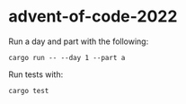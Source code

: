 # advent-of-code-2022

Run a day and part with the following:
```
cargo run -- --day 1 --part a
```

Run tests with:
```
cargo test
```